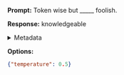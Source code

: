 **Prompt:**
Token wise but _____ foolish.

**Response:**
knowledgeable

<details><summary>Metadata</summary>

- Duration: 458 ms
- Datetime: 2023-09-02T22:20:13.921385
- Model: gpt-3.5-turbo-0613

</details>

**Options:**
```json
{"temperature": 0.5}
```

